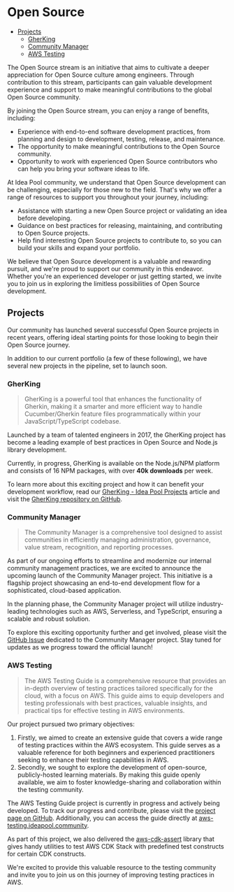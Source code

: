 # Open Source

<!-- toc -->

- [Projects](#projects)
  * [GherKing](#gherking)
  * [Community Manager](#community-manager)
  * [AWS Testing](#aws-testing)

<!-- tocstop -->

The Open Source stream is an initiative that aims to cultivate a deeper appreciation for Open Source culture among engineers. Through contribution to this stream, participants can gain valuable development experience and support to make meaningful contributions to the global Open Source community.

By joining the Open Source stream, you can enjoy a range of benefits, including:
* Experience with end-to-end software development practices, from planning and design to development, testing, release, and maintenance.
* The opportunity to make meaningful contributions to the Open Source community.
* Opportunity to work with experienced Open Source contributors who can help you bring your software ideas to life.

At Idea Pool community, we understand that Open Source development can be challenging, especially for those new to the field. That's why we offer a range of resources to support you throughout your journey, including:
* Assistance with starting a new Open Source project or validating an idea before developing.
* Guidance on best practices for releasing, maintaining, and contributing to Open Source projects.
* Help find interesting Open Source projects to contribute to, so you can build your skills and expand your portfolio. 

We believe that Open Source development is a valuable and rewarding pursuit, and we're proud to support our community in this endeavor. Whether you're an experienced developer or just getting started, we invite you to join us in exploring the limitless possibilities of Open Source development.

## Projects

Our community has launched several successful Open Source projects in recent years, offering ideal starting points for those looking to begin their Open Source journey.

In addition to our current portfolio (a few of these following), we have several new projects in the pipeline, set to launch soon.

### GherKing

> GherKing is a powerful tool that enhances the functionality of Gherkin, making it a smarter and more efficient way to handle Cucumber/Gherkin feature files programmatically within your JavaScript/TypeScript codebase.

Launched by a team of talented engineers in 2017, the GherKing project has become a leading example of best practices in Open Source and Node.js library development.

Currently, in progress, GherKing is available on the Node.js/NPM platform and consists of 16 NPM packages, with over **40k downloads** per week.

To learn more about this exciting project and how it can benefit your development workflow, read our [GherKing - Idea Pool Projects](https://wearecommunity.io/communities/idea-pool/articles/306) article and visit the [GherKing repository on GitHub](https://github.com/gherking).

### Community Manager

> The Community Manager is a comprehensive tool designed to assist communities in efficiently managing administration, governance, value stream, recognition, and reporting processes.

As part of our ongoing efforts to streamline and modernize our internal community management practices, we are excited to announce the upcoming launch of the Community Manager project. This initiative is a flagship project showcasing an end-to-end development flow for a sophisticated, cloud-based application.

In the planning phase, the Community Manager project will utilize industry-leading technologies such as AWS, Serverless, and TypeScript, ensuring a scalable and robust solution.

To explore this exciting opportunity further and get involved, please visit the [GitHub Issue](https://github.com/Idea-Pool/topics/issues/38) dedicated to the Community Manager project. Stay tuned for updates as we progress toward the official launch!

### AWS Testing

> The AWS Testing Guide is a comprehensive resource that provides an in-depth overview of testing practices tailored specifically for the cloud, with a focus on AWS. This guide aims to equip developers and testing professionals with best practices, valuable insights, and practical tips for effective testing in AWS environments.

Our project pursued two primary objectives:

1. Firstly, we aimed to create an extensive guide that covers a wide range of testing practices within the AWS ecosystem. This guide serves as a valuable reference for both beginners and experienced practitioners seeking to enhance their testing capabilities in AWS.
2. Secondly, we sought to explore the development of open-source, publicly-hosted learning materials. By making this guide openly available, we aim to foster knowledge-sharing and collaboration within the testing community.

The AWS Testing Guide project is currently in progress and actively being developed. To track our progress and contribute, please visit the [project page on GitHub](https://github.com/orgs/Idea-Pool/projects/2/views/1). Additionally, you can access the guide directly at [aws-testing.ideapool.community](https://aws-testing.ideapool.community/).

As part of this project, we also delivered the [aws-cdk-assert](https://github.com/Idea-Pool/aws-cdk-assert) library that gives handy utilities to test AWS CDK Stack with predefined test constructs for certain CDK constructs. 

We're excited to provide this valuable resource to the testing community and invite you to join us on this journey of improving testing practices in AWS.
